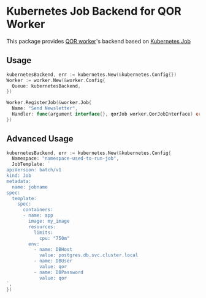 # Kubernetes Job Backend for QOR Worker

This package provides [QOR worker](http://github.com/qor/worker)'s backend based on [Kubernetes Job](https://kubernetes.io/docs/concepts/workloads/controllers/jobs-run-to-completion/)

## Usage

```go
kubernetesBackend, err := kubernetes.New(&kubernetes.Config{})
Worker := worker.New(&worker.Config{
  Queue: kubernetesBackend,
})

Worker.RegisterJob(&worker.Job{
  Name: "Send Newsletter",
  Handler: func(argument interface{}, qorJob worker.QorJobInterface) error {
})
```

## Advanced Usage


```go
kubernetesBackend, err := kubernetes.New(&kubernetes.Config{
  Namespace: "namespace-used-to-run-job",
  JobTemplate: `
apiVersion: batch/v1
kind: Job
metadata:
  name: jobname
spec:
  template:
    spec:
      containers:
      - name: app
        image: my_image
        resources:
          limits:
            cpu: "750m"
        env:
          - name: DBHost
            value: postgres.db.svc.cluster.local
          - name: DBUser
            value: qor
          - name: DBPassword
            value: qor
`,
})
```
